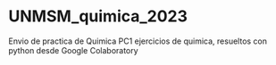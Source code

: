 # UNMSM_quimica_2023
Envio de practica de Quimica PC1
ejercicios de quimica, resueltos con python desde Google Colaboratory

